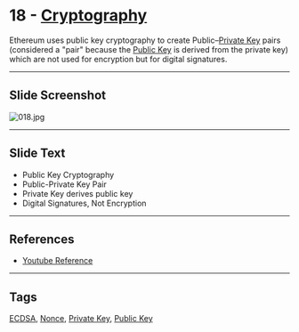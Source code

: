 # 18 - [Cryptography](content/1.%20Ethereum101/Cryptography.md)

Ethereum uses public key cryptography to create Public–[Private Key](Private%20Key.md) pairs (considered a "pair" because the [Public Key](Public%20Key.md) is derived from the private key) which are not used for encryption but for digital signatures.

___
## Slide Screenshot
![018.jpg](../../images/1.%20Ethereum%20101/018.jpg)
___
## Slide Text
- Public Key Cryptography
- Public-Private Key Pair
- Private Key derives public key
- Digital Signatures, Not Encryption
___
## References
- [Youtube Reference](https://youtu.be/44qhIBMGMoM?t=3617)
___
## Tags
[ECDSA](ECDSA.md), [Nonce](Nonce.md), [Private Key](Private%20Key.md), [Public Key](Public%20Key.md)